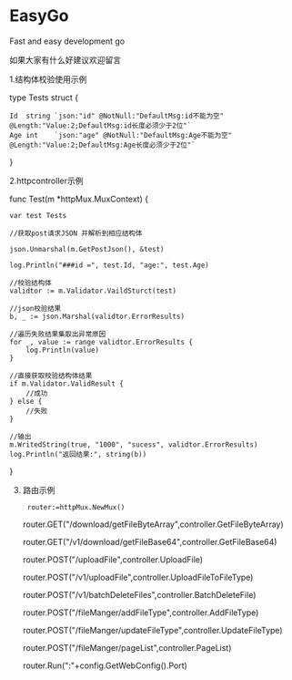 # EasyGo
Fast and easy development go


如果大家有什么好建议欢迎留言



1.结构体校验使用示例 



type Tests struct {

	Id  string `json:"id" @NotNull:"DefaultMsg:id不能为空" @Length:"Value:2;DefaultMsg:id长度必须少于2位"`
	Age int    `json:"age" @NotNull:"DefaultMsg:Age不能为空" @Length:"Value:2;DefaultMsg:Age长度必须少于2位"`
	
}



2.httpcontroller示例

func Test(m *httpMux.MuxContext) {

	var test Tests

	//获取post请求JSON 并解析到相应结构体

	json.Unmarshal(m.GetPostJson(), &test)
	
	log.Println("###id =", test.Id, "age:", test.Age)
	
	//校验结构体
	validtor := m.Validator.VaildSturct(test)
	
	//json校验结果
	b, _ := json.Marshal(validtor.ErrorResults)
	
	//遍历失败结果集取出异常原因
	for _, value := range validtor.ErrorResults {
		log.Println(value)
	}
	
	//直接获取校验结构体结果
	if m.Validator.ValidResult {
		//成功
	} else {
		//失败
	}
	
	//输出
	m.WritedString(true, "1000", "sucess", validtor.ErrorResults)
	log.Println("返回结果:", string(b))
}




3. 路由示例

        router:=httpMux.NewMux()
	router.GET("/download/getFileByteArray",controller.GetFileByteArray)
	
	router.GET("/v1/download/getFileBase64",controller.GetFileBase64)
	
	router.POST("/uploadFile",controller.UploadFile)
	
	router.POST("/v1/uploadFile",controller.UploadFileToFileType)
	
	router.POST("/v1/batchDeleteFiles",controller.BatchDeleteFile)
	
	router.POST("/fileManger/addFileType",controller.AddFileType)
	
	router.POST("/fileManger/updateFileType",controller.UpdateFileType)
	
	router.POST("/fileManger/pageList",controller.PageList)
	
	router.Run(":"+config.GetWebConfig().Port)

